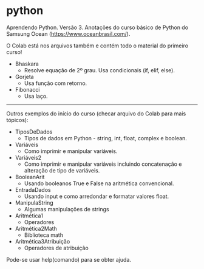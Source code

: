 # python
Aprendendo Python. Versão 3. Anotações do curso básico de Python do Samsung Ocean (https://www.oceanbrasil.com/).

O Colab está nos arquivos também e contém todo o material do primeiro curso!

* Bhaskara
  * Resolve equação de 2º grau. Usa condicionais (if, elif, else).
* Gorjeta
  * Usa função com retorno.
* Fibonacci
  * Usa laço.

-----------------------------------------------------------------------------------------

Outros exemplos do início do curso (checar arquivo do Colab para mais tópicos):

* TiposDeDados
  * Tipos de dados em Python - string, int, float, complex e boolean.
* Variáveis
  * Como imprimir e manipular variáveis.
* Variáveis2
  * Como imprimir e manipular variáveis incluindo concatenação e alteração de tipo de variáveis.
* BooleanArit
  * Usando booleanos True e False na aritmética convencional.
* EntradaDados
  * Usando input e como arredondar e formatar valores float.
* ManipulaString
  * Algumas manipulações de strings
* Aritmética1
  * Operadores
* Aritmética2Math
  * Biblioteca math
* Aritmética3Atribuição
  * Operadores de atribuição

Pode-se usar help(comando) para se obter ajuda.

